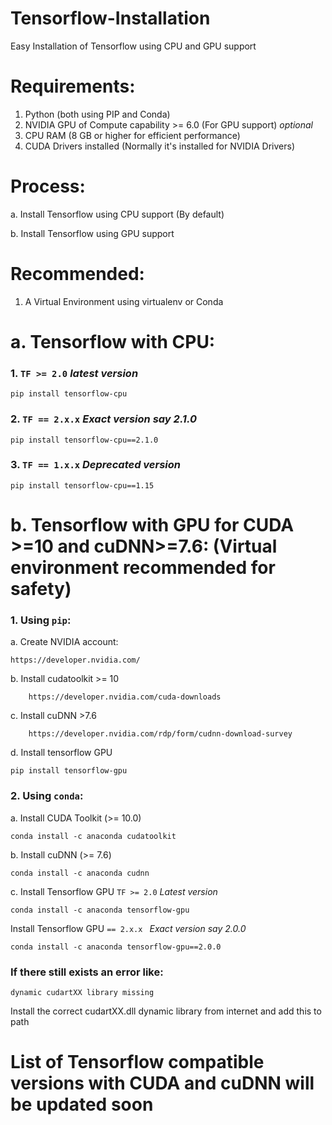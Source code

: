 # Tensorflow-Installation
Easy Installation of Tensorflow using CPU and GPU support

# Requirements:

1. Python (both using PIP and Conda)
2. NVIDIA GPU of Compute capability >= 6.0   (For GPU support) *optional*
3. CPU RAM (8 GB or higher for efficient performance)
4. CUDA Drivers installed (Normally it's installed for NVIDIA Drivers)

# Process:
a. Install Tensorflow using CPU support (By default)

b. Install Tensorflow using GPU support

# Recommended:
1. A Virtual Environment using virtualenv or Conda

# a. Tensorflow with CPU:
### 1. `TF >= 2.0` *latest version*
    
    pip install tensorflow-cpu

### 2. `TF == 2.x.x` *Exact version say 2.1.0*
  
    pip install tensorflow-cpu==2.1.0
    
### 3. `TF == 1.x.x` *Deprecated version*

    pip install tensorflow-cpu==1.15

# b. Tensorflow with GPU for CUDA >=10 and cuDNN>=7.6: (Virtual environment recommended for safety)

### 1. Using `pip`:
a. Create NVIDIA account:
    
    https://developer.nvidia.com/
    
b. Install cudatoolkit >= 10
        
        https://developer.nvidia.com/cuda-downloads
        
c. Install cuDNN >7.6 
         
        https://developer.nvidia.com/rdp/form/cudnn-download-survey
        
d. Install tensorflow GPU 

    pip install tensorflow-gpu

### 2. Using `conda`:
a. Install CUDA Toolkit (>= 10.0)
    
    conda install -c anaconda cudatoolkit

b. Install cuDNN (>= 7.6)
    
    conda install -c anaconda cudnn

c. Install Tensorflow GPU  `TF >= 2.0` *Latest version*
    
    conda install -c anaconda tensorflow-gpu
   
   
   Install Tensorflow GPU  `== 2.x.x ` *Exact version say 2.0.0*
    
    conda install -c anaconda tensorflow-gpu==2.0.0


### If there still exists an error like:
    
    dynamic cudartXX library missing
    
   Install the correct cudartXX.dll dynamic library from internet and add this to path


# List of Tensorflow compatible versions with CUDA and cuDNN will be updated soon



    
